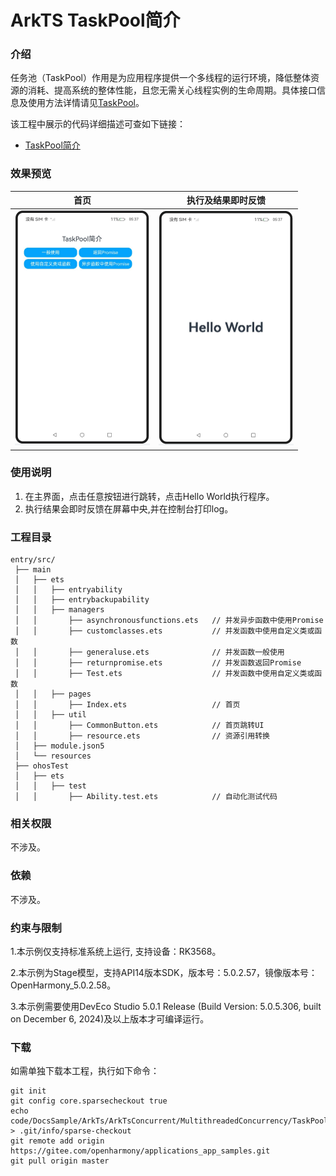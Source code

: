 # ArkTS TaskPool简介

### 介绍

任务池（TaskPool）作用是为应用程序提供一个多线程的运行环境，降低整体资源的消耗、提高系统的整体性能，且您无需关心线程实例的生命周期。具体接口信息及使用方法详情请见[TaskPool](https://docs.openharmony.cn/pages/v5.0/zh-cn/application-dev/reference/apis-arkts/js-apis-taskpool.md)。

该工程中展示的代码详细描述可查如下链接：

- [TaskPool简介](https://docs.openharmony.cn/pages/v5.0/zh-cn/application-dev/arkts-utils/taskpool-introduction.md)

### 效果预览

|                                   首页                                    |                            执行及结果即时反馈                             |
| :-----------------------------------------------------------------------: | :-----------------------------------------------------------------------: |
| <img src="./screenshots/TaskPoolIntroduction_1.png" style="zoom: 50%;" /> | <img src="./screenshots/TaskPoolIntroduction_2.png" style="zoom: 50%;" /> |

### 使用说明

1. 在主界面，点击任意按钮进行跳转，点击Hello World执行程序。
2. 执行结果会即时反馈在屏幕中央,并在控制台打印log。

### 工程目录

```
entry/src/
 ├── main
 │   ├── ets
 │   │   ├── entryability
 │   │   ├── entrybackupability
 │   │   ├── managers
 │   │       ├── asynchronousfunctions.ets   // 并发异步函数中使用Promise
 │   │       ├── customclasses.ets           // 并发函数中使用自定义类或函数
 │   │       ├── generaluse.ets              // 并发函数一般使用
 │   │       ├── returnpromise.ets           // 并发函数返回Promise
 │   │       ├── Test.ets					 // 并发函数中使用自定义类或函数
 │   │   ├── pages
 │   │       ├── Index.ets                   // 首页
 │   │   ├── util
 │   │       ├── CommonButton.ets 		     // 首页跳转UI
 │   │       ├── resource.ets 		         // 资源引用转换
 │   ├── module.json5
 │   └── resources
 ├── ohosTest
 │   ├── ets
 │   │   ├── test
 │   │       ├── Ability.test.ets            // 自动化测试代码
```

### 相关权限

不涉及。

### 依赖

不涉及。

### 约束与限制

1.本示例仅支持标准系统上运行, 支持设备：RK3568。

2.本示例为Stage模型，支持API14版本SDK，版本号：5.0.2.57，镜像版本号：OpenHarmony_5.0.2.58。

3.本示例需要使用DevEco Studio 5.0.1 Release (Build Version: 5.0.5.306, built on December 6, 2024)及以上版本才可编译运行。

### 下载

如需单独下载本工程，执行如下命令：

```
git init
git config core.sparsecheckout true
echo code/DocsSample/ArkTs/ArkTsConcurrent/MultithreadedConcurrency/TaskPoolIntroduction > .git/info/sparse-checkout
git remote add origin https://gitee.com/openharmony/applications_app_samples.git
git pull origin master
```
